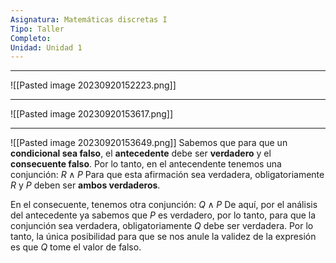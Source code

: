 ```yaml
---
Asignatura: Matemáticas discretas I
Tipo: Taller
Completo: 
Unidad: Unidad 1
---
```

---

![[Pasted image 20230920152223.png]]

---

![[Pasted image 20230920153617.png]]

---

![[Pasted image 20230920153649.png]]
Sabemos que para que un **condicional sea falso**, el **antecedente** debe ser **verdadero** y el **consecuente falso**. 
Por lo tanto, en el antecendente tenemos una conjunción:
$R\land P$
Para que esta afirmación sea verdadera, obligatoriamente $R$ y $P$ deben ser **ambos verdaderos**.

En el consecuente, tenemos otra conjunción:
$Q\land P$
De aquí, por el análisis del antecedente ya sabemos que $P$ es verdadero, por lo tanto, para que la conjunción sea verdadera, obligatoriamente $Q$ debe ser verdadera. Por lo tanto, la única posibilidad para que se nos anule la validez de la expresión es que $Q$ tome el valor de falso. 


